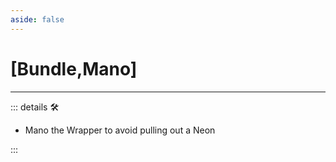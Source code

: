 ```yaml
---
aside: false
---
```

# <py>[<labor>Bundle</labor>,<motor>Mano</motor>]</py>

---

<!-- =================================================== -->
<!-- =================================================== -->
<!-- =================================================== -->
<!-- =================================================== -->
<!-- =================================================== -->
::: details 🛠

- Mano the Wrapper to avoid pulling out a Neon

:::
